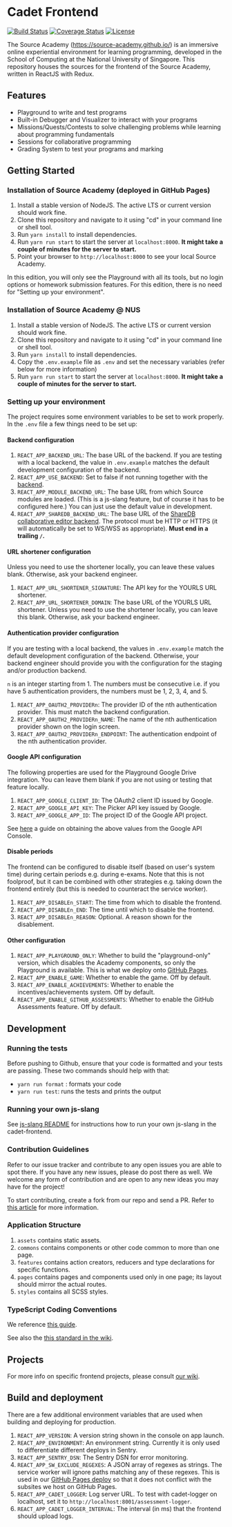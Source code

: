 # Cadet Frontend

[![Build Status](https://travis-ci.org/source-academy/cadet-frontend.svg?branch=master)](https://travis-ci.org/source-academy/cadet-frontend)
[![Coverage Status](https://coveralls.io/repos/github/source-academy/cadet-frontend/badge.svg?branch=master)](https://coveralls.io/github/source-academy/cadet-frontend?branch=master)
[![License](https://img.shields.io/github/license/source-academy/cadet-frontend)](https://github.com/source-academy/cadet-frontend/blob/master/LICENSE)

The Source Academy (<https://source-academy.github.io/>) is an immersive online experiential environment for learning programming, developed in the School of Computing at the National University of Singapore. This repository houses the sources for the frontend of the Source Academy, written in ReactJS with Redux.

## Features
- Playground to write and test programs
- Built-in Debugger and Visualizer to interact with your programs
- Missions/Quests/Contests to solve challenging problems while learning about programming fundamentals
- Sessions for collaborative programming
- Grading System to test your programs and marking

## Getting Started

### Installation of Source Academy (deployed in GitHub Pages)

1. Install a stable version of NodeJS. The active LTS or current version should work fine.
2. Clone this repository and navigate to it using "cd" in your command line or shell tool.
3. Run `yarn install` to install dependencies.
4. Run `yarn run start` to start the server at `localhost:8000`. **It might take a couple of minutes for the server to start.**
5. Point your browser to `http://localhost:8000` to see your local Source Academy.

In this edition, you will only see the Playground with all its tools, but no login options or homework submission features. For this edition, there is no need for "Setting up your environment".

### Installation of Source Academy @ NUS

1. Install a stable version of NodeJS. The active LTS or current version should work fine.
2. Clone this repository and navigate to it using "cd" in your command line or shell tool.
3. Run `yarn install` to install dependencies.
4. Copy the `.env.example` file as `.env` and set the necessary variables (refer below for more information)
5. Run `yarn run start` to start the server at `localhost:8000`. **It might take a couple of minutes for the server to start.**

### Setting up your environment

The project requires some environment variables to be set to work properly. In the `.env` file a few things need to be set up:

#### Backend configuration

1. `REACT_APP_BACKEND_URL`: The base URL of the backend. If you are testing with a local backend, the value in `.env.example` matches the default development configuration of the backend.
1. `REACT_APP_USE_BACKEND`: Set to false if not running together with the [backend](https://github.com/source-academy/cadet).
1. `REACT_APP_MODULE_BACKEND_URL`: The base URL from which Source modules are loaded. (This is a js-slang feature, but of course it has to be configured here.) You can just use the default value in development.
1. `REACT_APP_SHAREDB_BACKEND_URL`: The base URL of the [ShareDB collaborative editor backend](https://github.com/source-academy/sharedb-ace-backend). The protocol must be HTTP or HTTPS (it will automatically be set to WS/WSS as appropriate). **Must end in a trailing `/`.**

#### URL shortener configuration

Unless you need to use the shortener locally, you can leave these values blank. Otherwise, ask your backend engineer.

1. `REACT_APP_URL_SHORTENER_SIGNATURE`: The API key for the YOURLS URL shortener.
1. `REACT_APP_URL_SHORTENER_DOMAIN`: The base URL of the YOURLS URL shortener. Unless you need to use the shortener locally, you can leave this blank. Otherwise, ask your backend engineer.

#### Authentication provider configuration

If you are testing with a local backend, the values in `.env.example` match the default development configuration of the backend. Otherwise, your backend engineer should provide you with the configuration for the staging and/or production backend.

`n` is an integer starting from 1. The numbers must be consecutive i.e. if you have 5 authentication providers, the numbers must be 1, 2, 3, 4, and 5.

1. `REACT_APP_OAUTH2_PROVIDERn`: The provider ID of the nth authentication provider. This must match the backend configuration.
1. `REACT_APP_OAUTH2_PROVIDERn_NAME`: The name of the nth authentication provider shown on the login screen.
1. `REACT_APP_OAUTH2_PROVIDERn_ENDPOINT`: The authentication endpoint of the nth authentication provider.

#### Google API configuration

The following properties are used for the Playground Google Drive integration. You can leave them blank if you are not using or testing that feature locally.

1. `REACT_APP_GOOGLE_CLIENT_ID`: The OAuth2 client ID issued by Google.
1. `REACT_APP_GOOGLE_API_KEY`: The Picker API key issued by Google.
1. `REACT_APP_GOOGLE_APP_ID`: The project ID of the Google API project.

See [here](https://github.com/source-academy/cadet-frontend/wiki/Google-Drive-Persistence) a guide on obtaining the above values from the Google API Console.

#### Disable periods

The frontend can be configured to disable itself (based on user's system time) during certain periods e.g. during e-exams. Note that this is not foolproof, but it can be combined with other strategies e.g. taking down the frontend entirely (but this is needed to counteract the service worker).

1. `REACT_APP_DISABLEn_START`: The time from which to disable the frontend.
1. `REACT_APP_DISABLEn_END`: The time until which to disable the frontend.
1. `REACT_APP_DISABLEn_REASON`: Optional. A reason shown for the disablement.

#### Other configuration

1. `REACT_APP_PLAYGROUND_ONLY`: Whether to build the "playground-only" version, which disables the Academy components, so only the Playground is available. This is what we deploy onto [GitHub Pages](https://source-academy.github.io).
1. `REACT_APP_ENABLE_GAME`: Whether to enable the game. Off by default.
1. `REACT_APP_ENABLE_ACHIEVEMENTS`: Whether to enable the incentives/achievements system. Off by default.
1. `REACT_APP_ENABLE_GITHUB_ASSESSMENTS`: Whether to enable the GitHub Assessments feature. Off by default.

## Development

### Running the tests

Before pushing to Github, ensure that your code is formatted and your tests are passing. These two commands should help with that:

- `yarn run format` : formats your code
- `yarn run test`: runs the tests and prints the output

### Running your own js-slang

See [js-slang README](https://github.com/source-academy/js-slang#using-your-js-slang-in-local-source-academy) for instructions how to run your own js-slang in the cadet-frontend.

### Contribution Guidelines

Refer to our issue tracker and contribute to any open issues you are able to spot there. If you have any new issues, please do post there as well. We welcome any form of contribution and are open to any new ideas you may have for the project!

To start contributing, create a fork from our repo and send a PR. Refer to [this article](https://help.github.com/en/articles/fork-a-repo) for more information.

### Application Structure

1. `assets` contains static assets.
1. `commons` contains components or other code common to more than one page.
1. `features` contains action creators, reducers and type declarations for specific functions.
1. `pages` contains pages and components used only in one page; its layout should mirror the actual routes.
1. `styles` contains all SCSS styles.

### TypeScript Coding Conventions

We reference [this guide](https://github.com/piotrwitek/react-redux-typescript-guide).

See also the [this standard in the wiki](https://github.com/source-academy/cadet-frontend/wiki/Coding-Standard).

## Projects

For more info on specific frontend projects, please consult [our wiki](https://github.com/source-academy/cadet-frontend/wiki).

## Build and deployment

There are a few additional environment variables that are used when building and deploying for production.

1. `REACT_APP_VERSION`: A version string shown in the console on app launch.
1. `REACT_APP_ENVIRONMENT`: An environment string. Currently it is only used to differentiate different deploys in Sentry.
1. `REACT_APP_SENTRY_DSN`: The Sentry DSN for error monitoring.
1. `REACT_APP_SW_EXCLUDE_REGEXES`: A JSON array of regexes as strings. The service worker will ignore paths matching any of these regexes. This is used in our [GitHub Pages deploy](https://source-academy.github.io) so that it does not conflict with the subsites we host on GitHub Pages.
1. `REACT_APP_CADET_LOGGER`: Log server URL. To test with cadet-logger on localhost, set it to `http://localhost:8001/assessment-logger`.
1. `REACT_APP_CADET_LOGGER_INTERVAL`: The interval (in ms) that the frontend should upload logs.
